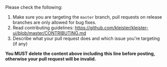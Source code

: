 Please check the following:

1. Make sure you are targeting the `master` branch, pull requests on release branches are only allowed for bug fixes.
2. Read contributing guidelines: https://github.com/kleister/kleister-ui/blob/master/CONTRIBUTING.md
3. Describe what your pull request does and which issue you're targeting (if any)

**You MUST delete the content above including this line before posting, otherwise your pull request will be invalid.**
